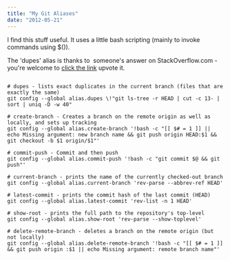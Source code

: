 ```yaml
---
title: "My Git Aliases"
date: "2012-05-21"
---
```


I find this stuff useful. It uses a little bash scripting (mainly to invoke commands using $()).

The 'dupes' alias is thanks to  someone's answer on StackOverflow.com - you're welcome to [click the link](http://stackoverflow.com/a/8408640/562906) upvote it.

```

# dupes - lists exact duplicates in the current branch (files that are exactly the same)
git config --global alias.dupes \!"git ls-tree -r HEAD | cut -c 13- | sort | uniq -D -w 40"

# create-branch - Creates a branch on the remote origin as well as locally, and sets up tracking
git config --global alias.create-branch '!bash -c "[[ $# = 1 ]] || echo Missing argument: new branch name && git push origin HEAD:$1 && git checkout -b $1 origin/$1"'

# commit-push - Commit and then push
git config --global alias.commit-push '!bash -c "git commit $@ && git push"'

# current-branch - prints the name of the currently checked-out branch
git config --global alias.current-branch 'rev-parse --abbrev-ref HEAD'

# latest-commit - prints the commit hash of the last commit (HEAD)
git config --global alias.latest-commit 'rev-list -n 1 HEAD'

# show-root - prints the full path to the repository's top-level
git config --global alias.show-root 'rev-parse --show-toplevel'

# delete-remote-branch - deletes a branch on the remote origin (but not locally)
git config --global alias.delete-remote-branch '!bash -c "[[ $# = 1 ]] && git push origin :$1 || echo Missing argument: remote branch name"'


```
